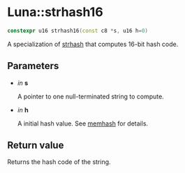 # Luna::strhash16

```c++
constexpr u16 strhash16(const c8 *s, u16 h=0)
```

A specialization of [strhash](group___runtime_hash_1ga6afb7f86bb77e6fb15015e072e64d7f5.md) that computes 16-bit hash code. 



## Parameters
* *in* **s**

    A pointer to one null-terminated string to compute. 

* *in* **h**

    A initial hash value. See [memhash](group___runtime_hash_1gae0c40164557e718d6ee7b7c613210075.md) for details. 

## Return value
Returns the hash code of the string. 

